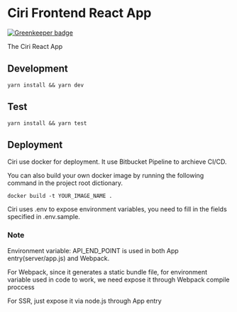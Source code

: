 # Ciri Frontend React App #

[![Greenkeeper badge](https://badges.greenkeeper.io/winfield/ciri-react.svg)](https://greenkeeper.io/)

The Ciri React App

## Development ##

````
yarn install && yarn dev
````

## Test ##

````
yarn install && yarn test
````

## Deployment ##

Ciri use docker for deployment. It use Bitbucket Pipeline to archieve CI/CD.

You can also build your own docker image by running the following command in the project root dictionary.

````
docker build -t YOUR_IMAGE_NAME .
````

Ciri uses .env to expose environment variables, you need to fill in the fields specified in .env.sample.

### Note ###

Environment variable: API_END_POINT is used in both App entry(server/app.js) and Webpack.

For Webpack, since it generates a static bundle file, for environment variable used in code to work, we need expose it through Webpack compile proccess

For SSR, just expose it via node.js through App entry